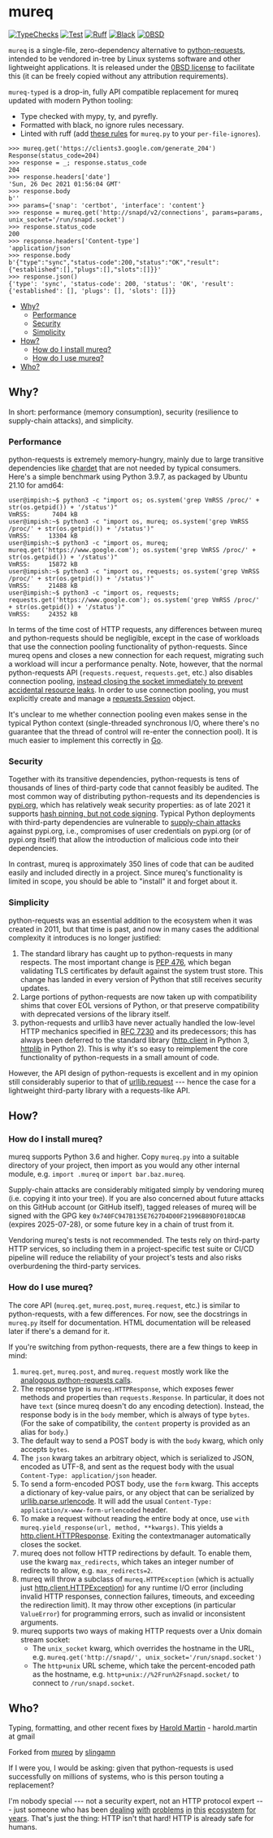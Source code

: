 mureq
=====

[![TypeChecks](https://github.com/hbmartin/mureq-typed/actions/workflows/lint.yml/badge.svg)](https://github.com/hbmartin/mureq-typed/actions/workflows/lint.yml)
[![Test](https://github.com/hbmartin/mureq-typed/actions/workflows/test.yml/badge.svg)](https://github.com/hbmartin/mureq-typed/actions/workflows/test.yml)
[![Ruff](https://img.shields.io/endpoint?url=https://raw.githubusercontent.com/astral-sh/ruff/main/assets/badge/v2.json)](https://github.com/astral-sh/ruff)
[![Black](https://img.shields.io/badge/code%20style-black-000000.svg)](https://github.com/psf/black)
[![0BSD](https://img.shields.io/github/license/hbmartin/mureq-typed)](https://github.com/hbmartin/mureq-typed/blob/master/LICENSE)

`mureq` is a single-file, zero-dependency alternative to [python-requests](https://github.com/psf/requests), intended to be vendored in-tree by Linux systems software and other lightweight applications. It is released under the [0BSD license](https://opensource.org/licenses/0BSD) to facilitate this (it can be freely copied without any attribution requirements).

`mureq-typed` is a drop-in, fully API compatible replacement for mureq updated with modern Python tooling:

* Type checked with mypy, ty, and pyrefly.
* Formatted with black, no ignore rules necessary.
* Linted with ruff  (add [these rules](https://github.com/hbmartin/mureq-typed/blob/master/ruff.toml#L11) for `mureq.py` to your `per-file-ignores`).

```
>>> mureq.get('https://clients3.google.com/generate_204')
Response(status_code=204)
>>> response = _; response.status_code
204
>>> response.headers['date']
'Sun, 26 Dec 2021 01:56:04 GMT'
>>> response.body
b''
>>> params={'snap': 'certbot', 'interface': 'content'}
>>> response = mureq.get('http://snapd/v2/connections', params=params, unix_socket='/run/snapd.socket')
>>> response.status_code
200
>>> response.headers['Content-type']
'application/json'
>>> response.body
b'{"type":"sync","status-code":200,"status":"OK","result":{"established":[],"plugs":[],"slots":[]}}'
>>> response.json()
{'type': 'sync', 'status-code': 200, 'status': 'OK', 'result': {'established': [], 'plugs': [], 'slots': []}}
```

- [Why?](#why)
   * [Performance](#performance)
   * [Security](#security)
   * [Simplicity](#simplicity)
- [How?](#how)
   * [How do I install mureq?](#how-do-i-install-mureq)
   * [How do I use mureq?](#how-do-i-use-mureq)
- [Who?](#who)

## Why?

In short: performance (memory consumption), security (resilience to supply-chain attacks), and simplicity.

### Performance

python-requests is extremely memory-hungry, mainly due to large transitive dependencies like [chardet](https://github.com/chardet/chardet) that are not needed by typical consumers. Here's a simple benchmark using Python 3.9.7, as packaged by Ubuntu 21.10 for amd64:

```
user@impish:~$ python3 -c "import os; os.system('grep VmRSS /proc/' + str(os.getpid()) + '/status')"
VmRSS:      7404 kB
user@impish:~$ python3 -c "import os, mureq; os.system('grep VmRSS /proc/' + str(os.getpid()) + '/status')"
VmRSS:     13304 kB
user@impish:~$ python3 -c "import os, mureq; mureq.get('https://www.google.com'); os.system('grep VmRSS /proc/' + str(os.getpid()) + '/status')"
VmRSS:     15872 kB
user@impish:~$ python3 -c "import os, requests; os.system('grep VmRSS /proc/' + str(os.getpid()) + '/status')"
VmRSS:     21488 kB
user@impish:~$ python3 -c "import os, requests; requests.get('https://www.google.com'); os.system('grep VmRSS /proc/' + str(os.getpid()) + '/status')"
VmRSS:     24352 kB
```

In terms of the time cost of HTTP requests, any differences between mureq and python-requests should be negligible, except in the case of workloads that use the connection pooling functionality of python-requests. Since mureq opens and closes a new connection for each request, migrating such a workload will incur a performance penalty. Note, however, that the normal python-requests API (`requests.request`, `requests.get`, etc.) also disables connection pooling, [instead closing the socket immediately to prevent accidental resource leaks](https://github.com/psf/requests/blob/a1a6a549a0143d9b32717dbe3d75cd543ae5a4f6/requests/api.py#L57-L61). In order to use connection pooling, you must explicitly create and manage a [requests.Session](https://docs.python-requests.org/en/latest/user/advanced/#session-objects) object.

It's unclear to me whether connection pooling even makes sense in the typical Python context (single-threaded synchronous I/O, where there's no guarantee that the thread of control will re-enter the connection pool). It is much easier to implement this correctly in [Go](https://pkg.go.dev/net/http#Client).

### Security

Together with its transitive dependencies, python-requests is tens of thousands of lines of third-party code that cannot feasibly be audited. The most common way of distributing python-requests and its dependencies is [pypi.org](https://pypi.org/), which has relatively weak security properties: as of late 2021 it supports [hash pinning, but not code signing](https://flawed.net.nz/2021/02/02/PyPI-Security-State/). Typical Python deployments with third-party dependencies are vulnerable to [supply-chain attacks](https://en.wikipedia.org/wiki/Supply_chain_attack) against pypi.org, i.e., compromises of user credentials on pypi.org (or of pypi.org itself) that allow the introduction of malicious code into their dependencies.

In contrast, mureq is approximately 350 lines of code that can be audited easily and included directly in a project. Since mureq's functionality is limited in scope, you should be able to "install" it and forget about it.

### Simplicity

python-requests was an essential addition to the ecosystem when it was created in 2011, but that time is past, and now in many cases the additional complexity it introduces is no longer justified:

1. The standard library has caught up to python-requests in many respects. The most important change is [PEP 476](https://www.python.org/dev/peps/pep-0476/), which began validating TLS certificates by default against the system trust store. This change has landed in every version of Python that still receives security updates.
1. Large portions of python-requests are now taken up with compatibility shims that cover EOL versions of Python, or that preserve compatibility with deprecated versions of the library itself.
1. python-requests and urllib3 have never actually handled the low-level HTTP mechanics specified in [RFC 7230](https://datatracker.ietf.org/doc/html/rfc7230) and its predecessors; this has always been deferred to the standard library ([http.client](https://docs.python.org/3/library/http.client.html) in Python 3, [httplib](https://docs.python.org/2/library/httplib.html) in Python 2). This is why it's so easy to reimplement the core functionality of python-requests in a small amount of code.

However, the API design of python-requests is excellent and in my opinion still considerably superior to that of [urllib.request](https://docs.python.org/3/library/urllib.request.html) --- hence the case for a lightweight third-party library with a requests-like API.

## How?

### How do I install mureq?

mureq supports Python 3.6 and higher. Copy `mureq.py` into a suitable directory of your project, then import as you would any other internal module, e.g. `import .mureq` or `import bar.baz.mureq`.

Supply-chain attacks are considerably mitigated simply by vendoring mureq (i.e. copying it into your tree). If you are also concerned about future attacks on this GitHub account (or GitHub itself), tagged releases of mureq will be signed with the GPG key `0x740FC947B135E7627D4D00F21996B89DF018DCAB` (expires 2025-07-28), or some future key in a chain of trust from it.

Vendoring mureq's tests is not recommended. The tests rely on third-party HTTP services, so including them in a project-specific test suite or CI/CD pipeline will reduce the reliability of your project's tests and also risks overburdening the third-party services.

### How do I use mureq?

The core API (`mureq.get`, `mureq.post`, `mureq.request`, etc.) is similar to python-requests, with a few differences. For now, see the docstrings in `mureq.py` itself for documentation. HTML documentation will be released later if there's a demand for it.

If you're switching from python-requests, there are a few things to keep in mind:

1. `mureq.get`, `mureq.post`, and `mureq.request` mostly work like the [analogous python-requests calls](https://docs.python-requests.org/en/latest/user/quickstart/#make-a-request).
1. The response type is `mureq.HTTPResponse`, which exposes fewer methods and properties than `requests.Response`. In particular, it does not have `text` (since mureq doesn't do any encoding detection). Instead, the response body is in the `body` member, which is always of type `bytes`. (For the sake of compatibility, the `content` property is provided as an alias for `body`.)
1. The default way to send a POST body is with the `body` kwarg, which only accepts `bytes`.
1. The `json` kwarg takes an arbitrary object, which is serialized to JSON, encoded as UTF-8, and sent as the request body with the usual `Content-Type: application/json` header.
1. To send a form-encoded POST body, use the `form` kwarg. This accepts a dictionary of key-value pairs, or any object that can be serialized by [urllib.parse.urlencode](https://docs.python.org/3/library/urllib.parse.html#urllib.parse.urlencode). It will add the usual `Content-Type: application/x-www-form-urlencoded` header.
1. To make a request without reading the entire body at once, use `with mureq.yield_response(url, method, **kwargs)`. This yields a [http.client.HTTPResponse](https://docs.python.org/3/library/http.client.html#httpresponse-objects). Exiting the contextmanager automatically closes the socket.
1. mureq does not follow HTTP redirections by default. To enable them, use the kwarg `max_redirects`, which takes an integer number of redirects to allow, e.g. `max_redirects=2`.
1. mureq will throw a subclass of `mureq.HTTPException` (which is actually just [http.client.HTTPException](https://docs.python.org/3/library/http.client.html#http.client.HTTPException)) for any runtime I/O error (including invalid HTTP responses, connection failures, timeouts, and exceeding the redirection limit). It may throw other exceptions (in particular `ValueError`) for programming errors, such as invalid or inconsistent arguments.
1. mureq supports two ways of making HTTP requests over a Unix domain stream socket:
    - The `unix_socket` kwarg, which overrides the hostname in the URL, e.g. `mureq.get('http://snapd/', unix_socket='/run/snapd.socket')`
    - The `http+unix` URL scheme, which take the percent-encoded path as the hostname, e.g. `http+unix://%2Frun%2Fsnapd.socket/` to connect to `/run/snapd.socket`.

## Who?

Typing, formatting, and other recent fixes by [Harold Martin](https://www.linkedin.com/in/harold-martin-98526971/) - harold.martin at gmail

Forked from [mureq](https://github.com/slingamn/mureq) by [slingamn](https://cs.stanford.edu/people/slingamn/)

If I were you, I would be asking: given that python-requests is used successfully on millions of systems, who is this person touting a replacement?

I'm nobody special --- not a security expert, not an HTTP protocol expert --- just someone who has been [dealing](https://github.com/psf/requests/issues/520) [with](https://github.com/urllib3/urllib3/pull/87) [problems](https://github.com/kjd/idna/pull/22) [in](https://github.com/kjd/idna/pull/24) [this](https://code.launchpad.net/~slingamn/ssh-import-id/+git/ssh-import-id/+merge/389139) [ecosystem](https://bugs.launchpad.net/ubuntu/+source/apport/+bug/1903605) [for](https://code.launchpad.net/~ddstreet/software-properties/+git/software-properties/+merge/396926) [years](https://github.com/OpenPrinting/system-config-printer/pull/247). That's just the thing: HTTP isn't that hard! HTTP is already safe for humans.
